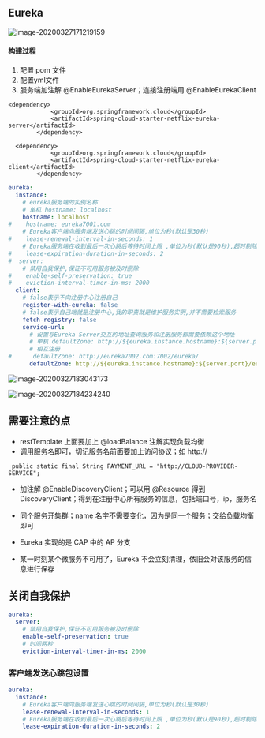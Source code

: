 





## Eureka

![image-20200327171219159](C:\Users\垫\AppData\Roaming\Typora\typora-user-images\image-20200327171219159.png)

#### 构建过程

1. 配置 pom 文件
2. 配置yml文件
3. 服务端加注解 @EnableEurekaServer；连接注册端用 @EnableEurekaClient

```
<dependency>
            <groupId>org.springframework.cloud</groupId>
            <artifactId>spring-cloud-starter-netflix-eureka-server</artifactId>
        </dependency>
```

```
  <dependency>
            <groupId>org.springframework.cloud</groupId>
            <artifactId>spring-cloud-starter-netflix-eureka-client</artifactId>
        </dependency>
```



```yml
eureka:
  instance:
    # eureka服务端的实例名称
    # 单机 hostname: localhost
    hostname: localhost
#    hostname: eureka7001.com
    # Eureka客户端向服务端发送心跳的时间间隔,单位为秒(默认是30秒)
#    lease-renewal-interval-in-seconds: 1
    # Eureka服务端在收到最后一次心跳后等待时间上限 ,单位为秒(默认是90秒),超时剔除服务
#    lease-expiration-duration-in-seconds: 2
#  server:
    # 禁用自我保护,保证不可用服务被及时删除
#    enable-self-preservation: true
#    eviction-interval-timer-in-ms: 2000
  client:
    # false表示不向注册中心注册自己
    register-with-eureka: false
    # false表示自己端就是注册中心,我的职责就是维护服务实例,并不需要检索服务
    fetch-registry: false
    service-url:
      # 设置与Eureka Server交互的地址查询服务和注册服务都需要依赖这个地址
      # 单机 defaultZone: http://${eureka.instance.hostname}:${server.port}/eureka/
      # 相互注册
#      defaultZone: http://eureka7002.com:7002/eureka/
      defaultZone: http://${eureka.instance.hostname}:${server.port}/eureka/
```





![image-20200327183043173](C:\Users\垫\AppData\Roaming\Typora\typora-user-images\image-20200327183043173.png)



![image-20200327184234240](C:\Users\垫\AppData\Roaming\Typora\typora-user-images\image-20200327184234240.png)





## 需要注意的点

* restTemplate 上面要加上 @loadBalance 注解实现负载均衡
* 调用服务名即可，切记服务名前面要加上访问协议；如 http://

```
 public static final String PAYMENT_URL = "http://CLOUD-PROVIDER-SERVICE";
```

* 加注解 @EnableDiscoveryClient；可以用 @Resource 得到 DiscoveryClient；得到在注册中心所有服务的信息，包括端口号，ip，服务名
* 同个服务开集群；name 名字不需要变化，因为是同一个服务；交给负载均衡即可



* Eureka 实现的是 CAP 中的 AP 分支
* 某一时刻某个微服务不可用了，Eureka 不会立刻清理，依旧会对该服务的信息进行保存





## 关闭自我保护

```yml
eureka:
  server:
    # 禁用自我保护,保证不可用服务被及时删除
    enable-self-preservation: true
    # 时间两秒
    eviction-interval-timer-in-ms: 2000
```

### 客户端发送心跳包设置

```yml
eureka:
  instance:
    # Eureka客户端向服务端发送心跳的时间间隔,单位为秒(默认是30秒)
    lease-renewal-interval-in-seconds: 1
    # Eureka服务端在收到最后一次心跳后等待时间上限 ,单位为秒(默认是90秒),超时剔除服务
    lease-expiration-duration-in-seconds: 2
```